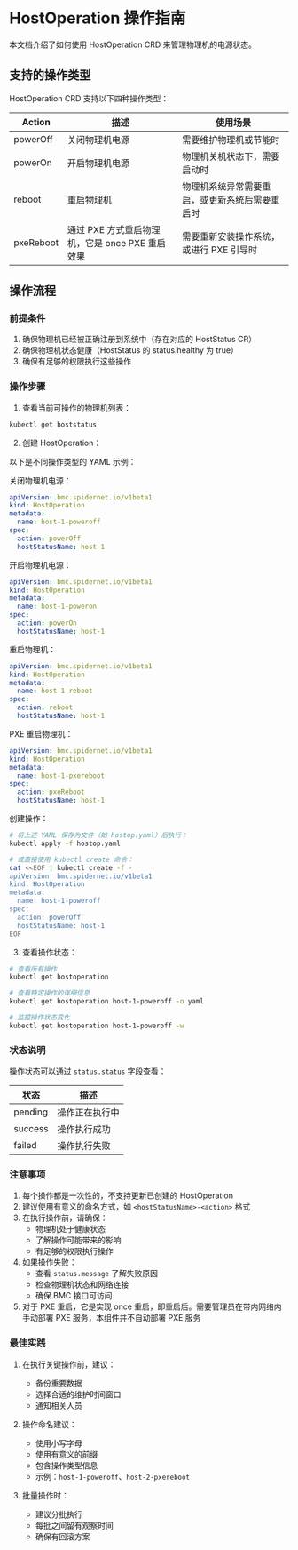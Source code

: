 # HostOperation 操作指南

本文档介绍了如何使用 HostOperation CRD 来管理物理机的电源状态。

## 支持的操作类型

HostOperation CRD 支持以下四种操作类型：

| Action | 描述 | 使用场景 |
|--------|------|----------|
| powerOff | 关闭物理机电源 | 需要维护物理机或节能时 |
| powerOn | 开启物理机电源 | 物理机关机状态下，需要启动时 |
| reboot | 重启物理机 | 物理机系统异常需要重启，或更新系统后需要重启时 |
| pxeReboot | 通过 PXE 方式重启物理机，它是 once PXE 重启效果 | 需要重新安装操作系统，或进行 PXE 引导时 |

## 操作流程

### 前提条件

1. 确保物理机已经被正确注册到系统中（存在对应的 HostStatus CR）
2. 确保物理机状态健康（HostStatus 的 status.healthy 为 true）
3. 确保有足够的权限执行这些操作

### 操作步骤

1. 查看当前可操作的物理机列表：
```bash
kubectl get hoststatus
```

2. 创建 HostOperation：

以下是不同操作类型的 YAML 示例：

关闭物理机电源：
```yaml
apiVersion: bmc.spidernet.io/v1beta1
kind: HostOperation
metadata:
  name: host-1-poweroff
spec:
  action: powerOff
  hostStatusName: host-1
```

开启物理机电源：
```yaml
apiVersion: bmc.spidernet.io/v1beta1
kind: HostOperation
metadata:
  name: host-1-poweron
spec:
  action: powerOn
  hostStatusName: host-1
```

重启物理机：
```yaml
apiVersion: bmc.spidernet.io/v1beta1
kind: HostOperation
metadata:
  name: host-1-reboot
spec:
  action: reboot
  hostStatusName: host-1
```

PXE 重启物理机：
```yaml
apiVersion: bmc.spidernet.io/v1beta1
kind: HostOperation
metadata:
  name: host-1-pxereboot
spec:
  action: pxeReboot
  hostStatusName: host-1
```

创建操作：
```bash
# 将上述 YAML 保存为文件（如 hostop.yaml）后执行：
kubectl apply -f hostop.yaml

# 或直接使用 kubectl create 命令：
cat <<EOF | kubectl create -f -
apiVersion: bmc.spidernet.io/v1beta1
kind: HostOperation
metadata:
  name: host-1-poweroff
spec:
  action: powerOff
  hostStatusName: host-1
EOF
```

3. 查看操作状态：
```bash
# 查看所有操作
kubectl get hostoperation

# 查看特定操作的详细信息
kubectl get hostoperation host-1-poweroff -o yaml

# 监控操作状态变化
kubectl get hostoperation host-1-poweroff -w
```

### 状态说明

操作状态可以通过 `status.status` 字段查看：

| 状态 | 描述 |
|------|------|
| pending | 操作正在执行中 |
| success | 操作执行成功 |
| failed | 操作执行失败 |

### 注意事项

1. 每个操作都是一次性的，不支持更新已创建的 HostOperation
2. 建议使用有意义的命名方式，如 `<hostStatusName>-<action>` 格式
3. 在执行操作前，请确保：
   - 物理机处于健康状态
   - 了解操作可能带来的影响
   - 有足够的权限执行操作
4. 如果操作失败：
   - 查看 `status.message` 了解失败原因
   - 检查物理机状态和网络连接
   - 确保 BMC 接口可访问
5. 对于 PXE 重启，它是实现 once 重启，即重启后。需要管理员在带内网络内手动部署 PXE 服务，本组件并不自动部署 PXE 服务

### 最佳实践

1. 在执行关键操作前，建议：
   - 备份重要数据
   - 选择合适的维护时间窗口
   - 通知相关人员

2. 操作命名建议：
   - 使用小写字母
   - 使用有意义的前缀
   - 包含操作类型信息
   - 示例：`host-1-poweroff`、`host-2-pxereboot`

3. 批量操作时：
   - 建议分批执行
   - 每批之间留有观察时间
   - 确保有回滚方案
